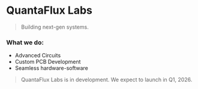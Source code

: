 # QuantaFlux Labs
> Building next-gen systems.

### What we do:
- Advanced Circuits
- Custom PCB Development
- Seamless hardware-software

> QuantaFlux Labs is in development. We expect to launch in Q1, 2026.
